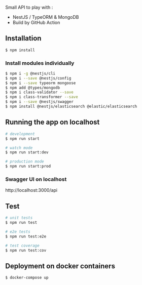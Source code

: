 Small API to play with :

- NestJS / TypeORM & MongoDB
- Build by GitHub Action

## Installation

```bash
$ npm install
```

### Install modules individually

```bash
$ npm i -g @nestjs/cli
$ npm i --save @nestjs/config
$ npm i --save typeorm mongoose
$ npm add @types/mongodb
$ npm i class-validator --save
$ npm i class-transformer --save
$ npm i --save @nestjs/swagger
$ npm install @nestjs/elasticsearch @elastic/elasticsearch
```

## Running the app on localhost

```bash
# development
$ npm run start

# watch mode
$ npm run start:dev

# production mode
$ npm run start:prod
```

### Swagger UI on localhost

http://localhost:3000/api

## Test

```bash
# unit tests
$ npm run test

# e2e tests
$ npm run test:e2e

# test coverage
$ npm run test:cov
```

## Deployment on docker containers

```bash
$ docker-compose up
```
